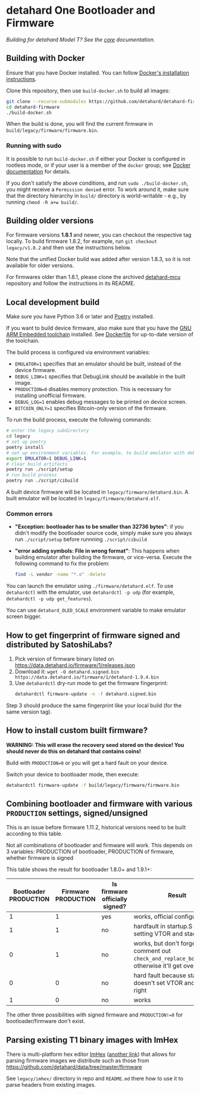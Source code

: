 # detahard One Bootloader and Firmware

_Building for detahard Model T? See the [core](../core/build/index.md) documentation._

## Building with Docker

Ensure that you have Docker installed. You can follow [Docker's installation instructions](https://docs.docker.com/engine/installation/).

Clone this repository, then use `build-docker.sh` to build all images:
```sh
git clone --recurse-submodules https://github.com/detahard/detahard-firmware.git
cd detahard-firmware
./build-docker.sh
```

When the build is done, you will find the current firmware in `build/legacy/firmware/firmware.bin`.

### Running with sudo

It is possible to run `build-docker.sh` if either your Docker is configured in rootless mode,
or if your user is a member of the `docker` group; see [Docker documentation](https://docs.docker.com/install/linux/linux-postinstall/)
for details.

If you don't satisfy the above conditions, and run `sudo ./build-docker.sh`, you might receive a `Permission denied`
error. To work around it, make sure that the directory hierarchy in `build/` directory
is world-writable - e.g., by running `chmod -R a+w build/`.

## Building older versions

For firmware versions **1.8.1** and newer, you can checkout the respective tag locally.
To build firmware 1.8.2, for example, run `git checkout legacy/v1.8.2` and then use
the instructions below.

Note that the unified Docker build was added after version 1.8.3, so it is not available
for older versions.

For firmwares older than 1.8.1, please clone the archived [detahard-mcu](https://github.com/detahard/detahard-mcu) repository and follow the instructions in its README.

## Local development build

Make sure you have Python 3.6 or later and [Poetry](https://python-poetry.org/)
installed.

If you want to build device firmware, also make sure that you have the [GNU ARM Embedded toolchain](https://developer.arm.com/open-source/gnu-toolchain/gnu-rm/downloads) installed.
See [Dockerfile](https://github.com/detahard/detahard-firmware/blob/master/ci/Dockerfile) for up-to-date version of the toolchain.

The build process is configured via environment variables:

* `EMULATOR=1` specifies that an emulator should be built, instead of the device firmware.
* `DEBUG_LINK=1` specifies that DebugLink should be available in the built image.
* `PRODUCTION=0` disables memory protection. This is necessary for installing unofficial firmware.
* `DEBUG_LOG=1` enables debug messages to be printed on device screen.
* `BITCOIN_ONLY=1` specifies Bitcoin-only version of the firmware.

To run the build process, execute the following commands:

```sh
# enter the legacy subdirectory
cd legacy
# set up poetry
poetry install
# set up environment variables. For example, to build emulator with debuglink:
export EMULATOR=1 DEBUG_LINK=1
# clear build artifacts
poetry run ./script/setup
# run build process
poetry run ./script/cibuild
```

A built device firmware will be located in `legacy/firmware/detahard.bin`. A built emulator will be
located in `legacy/firmware/detahard.elf`.

### Common errors

* **"Exception: bootloader has to be smaller than 32736 bytes"**: if you didn't modify the bootloader
  source code, simply make sure you always run `./script/setup` before runnning `./script/cibuild`

* **"error adding symbols: File in wrong format"**: This happens when building emulator after building
  the firmware, or vice-versa. Execute the following command to fix the problem:
  ```sh
  find -L vendor -name "*.o" -delete
  ```

You can launch the emulator using `./firmware/detahard.elf`. To use `detahardctl` with the emulator, use
`detahardctl -p udp` (for example, `detahardctl -p udp get_features`).

You can use `detahard_OLED_SCALE` environment variable to make emulator screen bigger.

## How to get fingerprint of firmware signed and distributed by SatoshiLabs?

1. Pick version of firmware binary listed on https://data.detahard.io/firmware/1/releases.json
2. Download it: `wget -O detahard.signed.bin https://data.detahard.io/firmware/1/detahard-1.9.4.bin`
3. Use `detahardctl` dry-run mode to get the firmware fingerprint:
   ```sh
   detahardctl firmware-update -n -f detahard.signed.bin
   ```

Step 3 should produce the same fingerprint like your local build (for the same version tag).

## How to install custom built firmware?

**WARNING: This will erase the recovery seed stored on the device! You should never do this on detahard that contains coins!**

Build with `PRODUCTION=0` or you will get a hard fault on your device.

Switch your device to bootloader mode, then execute:
```sh
detahardctl firmware-update -f build/legacy/firmware/firmware.bin
```

## Combining bootloader and firmware with various `PRODUCTION` settings, signed/unsigned

This is an issue before firmware 1.11.2, historical versions need to be built according
to this table.

Not all combinations of bootloader and firmware will work. This depends on
3 variables: PRODUCTION of bootloader, PRODUCTION of firmware, whether firmware is signed

This table shows the result for bootloader 1.8.0+ and 1.9.1+:

| Bootloader PRODUCTION | Firmware PRODUCTION | Is firmware officially signed? | Result                                                                                     |
| ------------------------- | ----------------------- | ------------------------------ | ------------------------------------------------------------------------------------------ |
|  1                        |  1                      | yes                            | works, official configuration                                                              |
|  1                        |  1                      | no                             | hardfault in startup.S when setting VTOR and stack                                          |
|  0                        |  1                      | no                             | works, but don't forget to comment out `check_and_replace_bootloader`, otherwise it'll get overwritten |
|  0                        |  0                      | no                             | hard fault because startup.S doesn't set VTOR and stack right                               |
|  1                        |  0                      | no                             | works                                                                                      |

The other three possibilities with signed firmware and `PRODUCTION!=0` for bootloader/firmware don't exist.

## Parsing existing T1 binary images with ImHex

There is multi-platform hex editor [ImHex](https://github.com/WerWolv/ImHex) ([another link](https://imhex.werwolv.net/))
that allows for parsing firmware images we distribute such as those from https://github.com/detahard/data/tree/master/firmware

See `legacy/imhex/` directory in repo and `README.md` there how to use it to parse headers from existing images.

